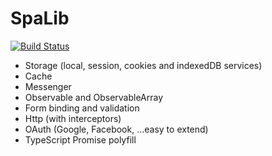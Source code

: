 # SpaLib

[![Build Status](https://travis-ci.org/romagny13/spa-lib.svg?branch=master)](https://travis-ci.org/romagny13/spa-lib)

- Storage (local, session, cookies and indexedDB services)
- Cache
- Messenger
- Observable and ObservableArray
- Form binding and validation
- Http (with interceptors)
- OAuth (Google, Facebook, ...easy to extend)
- TypeScript Promise polyfill


